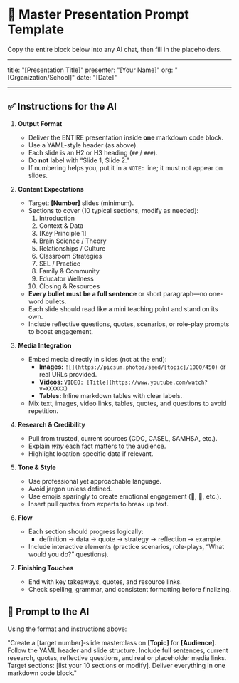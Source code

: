 # 🧠 Master Presentation Prompt Template
Copy the entire block below into any AI chat, then fill in the placeholders.

---

title: "[Presentation Title]"
presenter: "[Your Name]"
org: "[Organization/School]"
date: "[Date]"

---

## ✅ Instructions for the AI

1. **Output Format**
   - Deliver the ENTIRE presentation inside **one** markdown code block.
   - Use a YAML-style header (as above).
   - Each slide is an H2 or H3 heading (`##` / `###`).
   - Do **not** label with “Slide 1, Slide 2.”
   - If numbering helps you, put it in a `NOTE:` line; it must not appear on slides.

2. **Content Expectations**
   - Target: **[Number]** slides (minimum).
   - Sections to cover (10 typical sections, modify as needed):
     1. Introduction
     2. Context & Data
     3. [Key Principle 1]
     4. Brain Science / Theory
     5. Relationships / Culture
     6. Classroom Strategies
     7. SEL / Practice
     8. Family & Community
     9. Educator Wellness
     10. Closing & Resources
   - **Every bullet must be a full sentence** or short paragraph—no one-word bullets.
   - Each slide should read like a mini teaching point and stand on its own.
   - Include reflective questions, quotes, scenarios, or role-play prompts to boost engagement.

3. **Media Integration**
   - Embed media directly in slides (not at the end):
     - **Images:** `![](https://picsum.photos/seed/[topic]/1000/450)` or real URLs provided.
     - **Videos:** `VIDEO: [Title](https://www.youtube.com/watch?v=XXXXXX)`
     - **Tables:** Inline markdown tables with clear labels.
   - Mix text, images, video links, tables, quotes, and questions to avoid repetition.

4. **Research & Credibility**
   - Pull from trusted, current sources (CDC, CASEL, SAMHSA, etc.).
   - Explain *why* each fact matters to the audience.
   - Highlight location-specific data if relevant.

5. **Tone & Style**
   - Use professional yet approachable language.
   - Avoid jargon unless defined.
   - Use emojis sparingly to create emotional engagement (🌟, 💭, etc.).
   - Insert pull quotes from experts to break up text.

6. **Flow**
   - Each section should progress logically:
     - definition → data → quote → strategy → reflection → example.
   - Include interactive elements (practice scenarios, role-plays, “What would you do?” questions).

7. **Finishing Touches**
   - End with key takeaways, quotes, and resource links.
   - Check spelling, grammar, and consistent formatting before finalizing.

## 🔧 Prompt to the AI

Using the format and instructions above:

"Create a [target number]-slide masterclass on **[Topic]** for **[Audience]**.
Follow the YAML header and slide structure.
Include full sentences, current research, quotes, reflective questions, and real or placeholder media links.
Target sections: [list your 10 sections or modify].
Deliver everything in one markdown code block."

